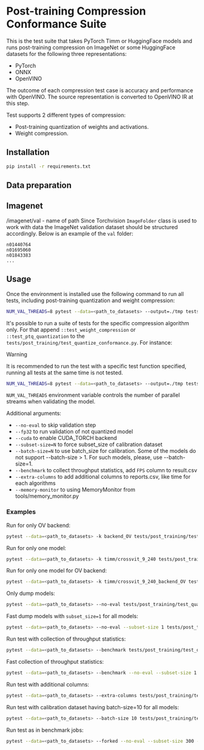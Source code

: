 # Post-training Compression Conformance Suite

This is the test suite that takes PyTorch Timm or HuggingFace models and runs post-training compression on ImageNet or
some HuggingFace datasets for the following three representations:

- PyTorch
- ONNX
- OpenVINO

The outcome of each compression test case is accuracy and performance with OpenVINO.
The source representation is converted to OpenVINO IR at this step.

Test supports 2 different types of compression:

- Post-training quantization of weights and activations.
- Weight compression.

## Installation

```bash
pip install -r requirements.txt
```

## Data preparation

## Imagenet

<data>/imagenet/val - name of path
Since Torchvision `ImageFolder` class is used to work with data the ImageNet validation dataset should be structured accordingly. Below is an example of the `val` folder:

```text
n01440764
n01695060
n01843383
...
```

## Usage

Once the environment is installed use the following command to run all tests, including post-training quantization
and weight compression:

```bash
NUM_VAL_THREADS=8 pytest --data=<path_to_datasets> --output=./tmp tests/post_training/test_quantize_conformance.py
```

It's possible to run a suite of tests for the specific compression algorithm only.
For that append `::test_weight_compression` or `::test_ptq_quantization` to the `tests/post_training/test_quantize_conformance.py`.
For instance:

> [!WARNING]
> It is recommended to run the test with a specific test function specified, running all tests at the same time is not tested.

```bash
NUM_VAL_THREADS=8 pytest --data=<path_to_datasets> --output=./tmp tests/post_training/test_quantize_conformance.py::test_weight_compression
```

`NUM_VAL_THREADS` environment variable controls the number of parallel streams when validating the model.

Additional arguments:

- `--no-eval` to skip validation step
- `--fp32` to run validation of not quantized model
- `--cuda` to enable CUDA_TORCH backend
- `--subset-size=N` to force subset_size of calibration dataset
- `--batch-size=N` to use batch_size for calibration. Some of the models do not support --batch-size > 1. For such models, please, use --batch-size=1.
- `--benchmark` to collect throughput statistics, add `FPS` column to result.csv
- `--extra-columns` to add additional columns to reports.csv, like time for each algorithms
- `--memory-monitor` to using MemoryMonitor from tools/memory_monitor.py

### Examples

Run for only OV backend:

```bash
pytest --data=<path_to_datasets> -k backend_OV tests/post_training/test_quantize_conformance.py::test_weight_compression
```

Run for only one model:

```bash
pytest --data=<path_to_datasets> -k timm/crossvit_9_240 tests/post_training/test_quantize_conformance.py::test_weight_compression
```

Run for only one model for OV backend:

```bash
pytest --data=<path_to_datasets> -k timm/crossvit_9_240_backend_OV tests/post_training/test_quantize_conformance.py::test_weight_compression
```

Only dump models:

```bash
pytest --data=<path_to_datasets> --no-eval tests/post_training/test_quantize_conformance.py::test_weight_compression
```

Fast dump models with `subset_size=1` for all models:

```bash
pytest --data=<path_to_datasets> --no-eval --subset-size 1 tests/post_training/test_quantize_conformance.py::test_weight_compression
```

Run test with collection of throughput statistics:

```bash
pytest --data=<path_to_datasets> --benchmark tests/post_training/test_quantize_conformance.py::test_weight_compression
```

Fast collection of throughput statistics:

```bash
pytest --data=<path_to_datasets> --benchmark --no-eval --subset-size 1 tests/post_training/test_quantize_conformance.py::test_weight_compression
```

Run test with additional columns:

```bash
pytest --data=<path_to_datasets> --extra-columns tests/post_training/test_quantize_conformance.py::test_weight_compression
```

Run test with calibration dataset having batch-size=10 for all models:

```bash
pytest --data=<path_to_datasets> --batch-size 10 tests/post_training/test_quantize_conformance.py::test_weight_compression
```

Run test as in benchmark jobs:

```bash
pytest --data=<path_to_datasets> --forked --no-eval --subset-size 300 --batch-size 1 --benchmark --extra-columns --memory-monitor tests/post_training/test_quantize_conformance.py::test_ptq_quantization
```
